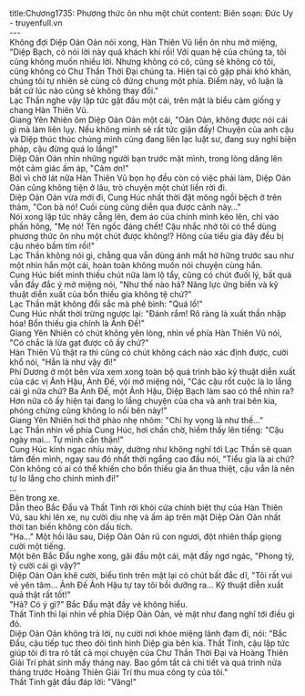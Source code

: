title:Chương1735: Phương thức ôn nhu một chút
content:
Biên soạn: Đức Uy - truyenfull.vn<br>---<br>Không đợi Diệp Oản Oản nói xong, Hàn Thiên Vũ liền ôn nhu mở miệng, "Diệp Bạch, cô nói lời này quá khách khí rồi! Với quan hệ của chúng ta, tôi cũng không muốn nhiều lời. Nhưng không có cô, cũng sẽ không có tôi, cũng không có Chư Thần Thời Đại chúng ta. Hiện tại cô gặp phải khó khăn, chúng tôi tự nhiên sẽ cùng cô đứng chung một phía. Điểm này, vô luận là bất cứ lúc nào cũng sẽ không thay đổi."<br>Lạc Thần nghe vậy lập tức gật đầu một cái, trên mặt là biểu cảm giống y chang Hàn Thiên Vũ.<br>Giang Yên Nhiên ôm Diệp Oản Oản một cái, "Oản Oản, không được nói cái gì mà làm liên lụy. Nếu không mình sẽ rất tức giận đấy! Chuyện của anh cậu và Diệp thúc thúc chúng mình cũng đang liên lạc luật sư, đang suy nghĩ biện pháp, cậu đừng quá lo lắng!"<br>Diệp Oản Oản nhìn những người bạn trước mặt mình, trong lòng dâng lên một cảm giác ấm áp, "Cảm ơn!"<br>Bởi vì chờ lát nữa Hàn Thiên Vũ bọn họ đều còn có việc phải làm, Diệp Oản Oản cũng không tiện ở lâu, trò chuyện một chút liền rời đi.<br>Diệp Oản Oản vừa mới đi, Cung Húc nhất thời đặt mông ngồi bệch ở trên thảm, "Con bà nó! Cuối cùng cũng diễn qua được cảnh này…"<br>Nói xong lập tức nhảy cẫng lên, đem áo của chính mình kéo lên, chỉ vào phần hông, "Mẹ nó! Tên ngốc đáng chết! Cậu nhắc nhở tôi có thể dùng phương thức ôn nhu một chút được không!? Hông của tiểu gia đây đều bị cậu nhéo bầm tím rồi!"<br>Lạc Thần không nói gì, chẳng qua vẫn dùng ánh mắt hờ hững trước sau như một nhìn hắn một cái, hoàn toàn không muốn nói chuyện cùng hắn.<br>Cung Húc biết mình thiếu chút nữa làm lộ tẩy, cũng có chút đuối lý, bất quá vẫn đầy đắc ý mở miệng nói, "Như thế nào hả? Năng lực ứng biến và kỹ thuật diễn xuất của bổn thiếu gia không tệ chứ?"<br>Lạc Thần mặt không đổi sắc mà phê bình: "Quá lố!"<br>Cung Húc nhất thời trừng ngược lại: "Đánh rắm! Rõ ràng là xuất thần nhập hóa! Bổn thiếu gia chính là Ảnh Đế!"<br>Giang Yên Nhiên có chút không yên lòng, nhìn về phía Hàn Thiên Vũ nói, "Có chắc là lừa gạt được cô ấy chứ?"<br>Hàn Thiên Vũ thật ra thì cũng có chút không cách nào xác định được, cười khổ nói, "Hẳn là như vậy đi!"<br>Phí Dương ở một bên vừa xem xong toàn bộ quá trình bão kỹ thuật diễn xuất của các vị Ảnh Hậu, Ảnh Đế, vội mở miệng nói, "Các cậu rốt cuộc là lo lắng cái gì nữa chứ? Ba Ảnh Đế, một Ảnh Hậu, Diệp Bạch làm sao có thể nhìn ra? Hơn nữa cô ấy hiện tại đang lo lắng chuyện của cha và anh trai bên kia, phỏng chừng cũng không lo nổi bên này!"<br>Giang Yên Nhiên hơi thở phào nhẹ nhõm: "Chỉ hy vọng là như thế..."<br>Lạc Thần nhìn về phía Cung Húc, hơi chần chờ, hiếm thấy lên tiếng: "Cậu ngày mai... Tự mình cẩn thận!"<br>Cung Húc kinh ngạc nhíu mày, dường như không nghĩ tới Lạc Thần sẽ quan tâm đến mình, ngay sau đó nhất thời ngẩng cao đầu nói, "Tiểu gia là ai chứ? Còn không có ai có thể khiến cho bổn thiếu gia ăn thua thiệt, cậu vẫn là nên tự lo lắng cho chính mình đi!"<br>...<br>Bên trong xe.<br>Dẫn theo Bắc Đẩu và Thất Tinh rời khỏi cửa chính biệt thự của Hàn Thiên Vũ, sau khi lên xe, nụ cười dịu nhẹ và ấm áp trên mặt Diệp Oản Oản nhất thời tan biến không còn dấu tích.<br>"Ha..." Một hồi lâu sau, Diệp Oản Oản rũ con ngươi, đột nhiên thấp giọng cười một tiếng.<br>Một bên Bắc Đẩu nghe xong, gãi đầu một cái, mặt đầy ngơ ngác, "Phong tỷ, tỷ cười cái gì vậy?"<br>Diệp Oản Oản khẽ cười, biểu tình trên mặt lại có chút bất đắc dĩ, "Tôi rất vui vẻ yên tâm... Ảnh Đế Ảnh Hậu tự tay tôi bồi dưỡng ra... Kỹ thuật diễn xuất quả thật rất tốt!"<br>"Hả? Có ý gì?" Bắc Đẩu mặt đầy vẻ không hiểu.<br>Thất Tinh thì lại nhìn về phía Diệp Oản Oản, vẻ mặt như đang nghĩ tới điều gì đó.<br>Diệp Oản Oản không trả lời, nụ cười nơi khóe miệng lãnh đạm đi, nói: "Bắc Đẩu, cậu tiếp tục theo dõi tình hình Diệp gia bên kia. Thất Tinh, cậu lập tức giúp tôi đi tra rõ tất cả mọi chuyện của Chư Thần Thời Đại và Hoàng Thiên Giải Trí phát sinh mấy tháng nay. Bao gồm tất cả chi tiết và quá trình nửa tháng trước Hoàng Thiên Giải Trí thu mua công ty của tôi."<br>Thất Tinh gật đầu đáp lời: "Vâng!"